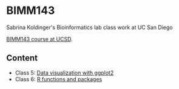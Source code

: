 # BIMM143
Sabrina Koldinger's 
Bioinformatics lab class work at UC San Diego

[BIMM143 course at UCSD](https://bioboot.github.io/bimm143_W24/).

## Content
- Class 5: [Data visualization with ggplot2]()
- Class 6: [R functions and packages]()
